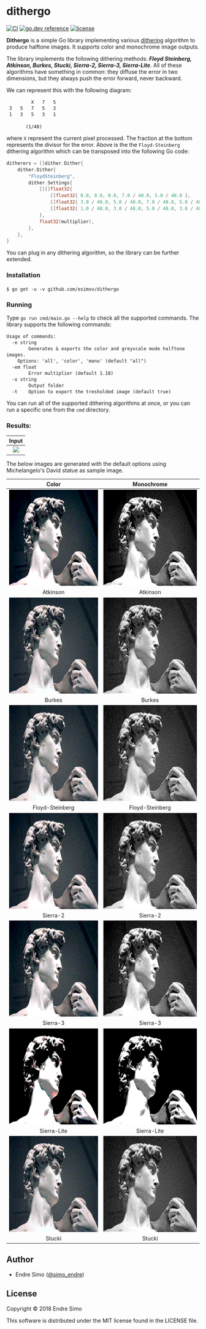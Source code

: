 # dithergo
[![CI](https://github.com/esimov/dithergo/workflows/CI/badge.svg)](https://github.com/esimov/dithergo/actions)
[![go.dev reference](https://img.shields.io/badge/go.dev-reference-007d9c?logo=go)](https://pkg.go.dev/github.com/esimov/dithergo)
[![license](https://img.shields.io/github/license/esimov/dithergo)](./LICENSE)

<strong>Dithergo</strong> is a simple Go library implementing various [dithering](https://en.wikipedia.org/wiki/Dither) algorithm to produce halftone images. It supports color and monochrome image outputs.

The library implements the following dithering methods: ***Floyd Steinberg, Atkinson, Burkes, Stucki, Sierra-2, Sierra-3, Sierra-Lite***. All of these algorithms have something in common: they diffuse the error in two dimensions, but they always push the error forward, never backward.

We can represent this with the following diagram:

             X   7   5 
     3   5   7   5   3
     1   3   5   3   1

           (1/48)

where `X` represent the current pixel processed. The fraction at the bottom represents the divisor for the error. Above is the  the `Floyd-Steinberg` dithering algorithm which can be transposed into the following Go code:

```go
ditherers = []dither.Dither{
	dither.Dither{
		"FloydSteinberg",
		dither.Settings{
			[][]float32{
				[]float32{ 0.0, 0.0, 0.0, 7.0 / 48.0, 5.0 / 48.0 },
				[]float32{ 3.0 / 48.0, 5.0 / 48.0, 7.0 / 48.0, 5.0 / 48.0, 3.0 / 48.0 },
				[]float32{ 1.0 / 48.0, 3.0 / 48.0, 5.0 / 48.0, 3.0 / 48.0, 1.0 / 48.0 },
			},
			float32(multiplier),
		},
	},
}
```

You can plug in any dithering algorithm, so the library can be further extended.

### Installation

`$ go get -u -v github.com/esimov/dithergo`

### Running

Type `go run cmd/main.go --help` to check all the supported commands. The library supports the following commands:

```
Usage of commands:
  -e string
    	Generates & exports the color and greyscale mode halftone images. 
	Options: 'all', 'color', 'mono' (default "all")
  -em float
    	Error multiplier (default 1.18)
  -o string
    	Output folder
  -t	Option to export the tresholded image (default true)

```
You can run all of the supported dithering algorithms at once, or you can run a specific one from the `cmd` directory.  

### Results:
|  Input  |
|:--:|
|<img src="https://raw.githubusercontent.com/esimov/dithergo/master/input/david.jpg" height="250">|

The below images are generated with the default options using Michelangelo's David statue as sample image.

|  Color  | Monochrome   |
|:--:|:--:|
|<img src="https://raw.githubusercontent.com/esimov/dithergo/master/output/color/Atkinson.png" height="250"> | <img src="https://raw.githubusercontent.com/esimov/dithergo/master/output/mono/Atkinson.png" height="250"> |
Atkinson | Atkinson |
|<img src="https://raw.githubusercontent.com/esimov/dithergo/master/output/color/Burkes.png" height="250"> | <img src="https://raw.githubusercontent.com/esimov/dithergo/master/output/mono/Burkes.png" height="250"> |
Burkes | Burkes |
|<img src="https://raw.githubusercontent.com/esimov/dithergo/master/output/color/FloydSteinberg.png" height="250"> | <img src="https://raw.githubusercontent.com/esimov/dithergo/master/output/mono/FloydSteinberg.png" height="250"> |
Floyd-Steinberg | Floyd-Steinberg | 
|<img src="https://raw.githubusercontent.com/esimov/dithergo/master/output/color/Sierra-2.png" height="250"> | <img src="https://raw.githubusercontent.com/esimov/dithergo/master/output/mono/Sierra-2.png" height="250"> | 
Sierra-2 | Sierra-2 | 
|<img src="https://raw.githubusercontent.com/esimov/dithergo/master/output/color/Sierra-3.png" height="250"> | <img src="https://raw.githubusercontent.com/esimov/dithergo/master/output/mono/Sierra-3.png" height="250"> |
Sierra-3 | Sierra-3 | 
|<img src="https://raw.githubusercontent.com/esimov/dithergo/master/output/color/Sierra-Lite.png" height="250"> | <img src="https://raw.githubusercontent.com/esimov/dithergo/master/output/mono/Sierra-Lite.png" height="250"> |
Sierra-Lite | Sierra-Lite | 
|<img src="https://raw.githubusercontent.com/esimov/dithergo/master/output/color/Stucki.png" height="250"> | <img src="https://raw.githubusercontent.com/esimov/dithergo/master/output/mono/Stucki.png" height="250"> |
Stucki | Stucki | 

## Author

* Endre Simo ([@simo_endre](https://twitter.com/simo_endre))

## License

Copyright © 2018 Endre Simo

This software is distributed under the MIT license found in the LICENSE file.
